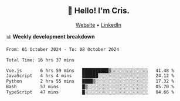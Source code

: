 
<h2 align="center">👋 Hello! I'm Cris.</h2>
<p align="center">
  <a href="https://www.criscunas.dev">Website</a> •
  <a href="https://www.linkedin.com/in/cristophercunas/">LinkedIn</a> 
</p>


📊 **Weekly development breakdown**
<!--START_SECTION:waka-->

```txt
From: 01 October 2024 - To: 08 October 2024

Total Time: 16 hrs 37 mins

Vue.js       6 hrs 59 mins   ██████████▒░░░░░░░░░░░░░░   41.48 %
JavaScript   4 hrs 4 mins    ██████░░░░░░░░░░░░░░░░░░░   24.12 %
Python       2 hrs 55 mins   ████▒░░░░░░░░░░░░░░░░░░░░   17.32 %
Bash         57 mins         █▒░░░░░░░░░░░░░░░░░░░░░░░   05.70 %
TypeScript   47 mins         █░░░░░░░░░░░░░░░░░░░░░░░░   04.66 %
```

<!--END_SECTION:waka-->
